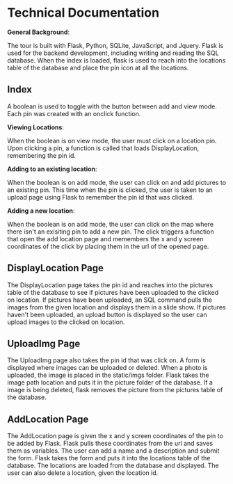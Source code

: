 <h1>Technical Documentation</h1>

<strong>General Background</strong>: <p>The tour is built with Flask, Python, SQLite, JavaScript, and Jquery. Flask is used for the backend development, including writing and reading the SQL database. When the index is loaded, flask is used to reach into the locations table of the database and place the pin icon at all the locations.</p>


<h2>Index</h2>
<p>A boolean is used to toggle with the button between add and view mode. Each pin was created with an onclick function. </p>

<strong>Viewing Locations</strong>: <p>When the boolean is on view mode, the user must click on a location pin. Upon clicking a pin, a function is called that loads DisplayLocation, remembering the pin id. </p>

<strong>Adding to an existing location</strong>: <p>When the boolean is on add mode, the user can click on and add pictures to an existing pin. This time when the pin is clicked, the user is taken to an upload page using Flask to remember the pin id that was clicked.</p>

<strong>Adding a new location</strong>: <p>When the boolean is on add mode, the user can click on the map where there isn't an exisiting pin to add a new pin. The click triggers a function that open the add location page and memembers the x and y screen coordinates of the click by placing them in the url of the opened page.</p>


<h2>DisplayLocation Page</h2> 
<p>The DisplayLocation page takes the pin id and reaches into the pictures table of the database to see if pictures have been uploaded to the clicked on location. If pictures have been uploaded, an SQL command pulls the images from the given location and displays them in a slide show. If pictures haven't been uploaded, an upload button is displayed so the user can upload images to the clicked on location.</p>


<h2>UploadImg Page</h2> 
<p>The UploadImg page also takes the pin id that was click on. A form is displayed where images can be uploaded or deleted. When a photo is uploaded, the image is placed in the static/imgs folder. Flask takes the image path location and puts it in the picture folder of the database. If a image is being deleted, flask removes the picture from the pictures table of the database.</p>


<h2>AddLocation Page</h2>
<p>The AddLocation page is given the x and y screen coordinates of the pin to be added by Flask. Flask pulls these coordinates from the url and saves them as variables. The user can add a name and a description and submit the form. Flask takes the form and puts it into the locations table of the database. The locations are loaded from the database and displayed. The user can also delete a location, given the location id.</p>
